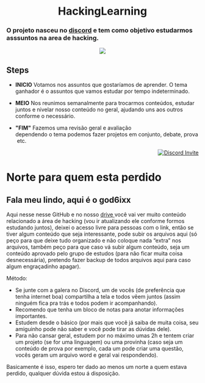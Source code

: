 <h1 align="center"> HackingLearning </h1>

### O projeto nasceu no [discord](https://discord.gg/RfwqmyH) e tem como objetivo estudarmos asssuntos na area de hacking.

<div align='center'>
    <img src='https://media.giphy.com/media/HAonhTZTaQE24/giphy.gif'>
</div>

## Steps
- <b>INICIO</b>  Votamos nos assuntos que gostaríamos de aprender. O tema ganhador é o assuntos que vamos estudar por tempo indeterminado.

- <b>MEIO</b> Nos reunimos semanalmente para trocarmos conteúdos, estudar juntos e nivelar nosso conteúdo no geral, ajudando uns aos outros conforme o necessário. 

- <b>"FIM"</b> Fazemos uma revisão geral e avaliação dependendo o tema podemos fazer projetos em conjunto, debate, prova etc.
<p align='right'>
   <a href="https://discord.gg/RyvXn8" >	
        <img src="https://img.shields.io/discord/304088484228890644?color=green&label=Discord&logo=discord" alt="Discord Invite"/>	
    </a>
</p>

<h1>Norte para quem esta perdido </h1>

<h2>Fala meu lindo, aqui é o god6ixx</h2>

Aqui nesse nesse GitHub e no nosso <a href="https://drive.google.com/drive/folders/10qODhuVbtB_0bzhb0TOGcZ4_QKpSDcTI"> drive </a> você vai ver muito conteúdo relacionado a área de hacking (vou ir atualizando ele conforme formos estudando juntos), deixei o acesso livre para pessoas com o link, então se tiver algum conteúdo que seja interessante, pode subir os arquivos aqui (só peço para que deixe tudo organizado e não coloque nada “extra” nos arquivos, também peço para que caso vá subir algum conteúdo, seja um conteúdo aprovado pelo grupo de estudos (para não ficar muita coisa desnecessária), pretendo fazer backup de todos arquivos aqui para caso algum engraçadinho apagar).

Método:
	
- Se junte com a galera no Discord, um de vocês (de preferência que tenha internet boa) compartilha a tela e todos vêem juntos (assim ninguém fica pra trás e todos podem ir acompanhando).
- Recomendo que tenha um bloco de notas para anotar informações importantes.
- Estudem desde o básico (por mais que você já saiba de muita coisa, seu amiguinho pode não saber e você pode tirar as dúvidas dele).
- Para não cansar geral, estudem por no máximo umas 2h e tentem criar um projeto (se for uma linguagem) ou uma provinha (caso seja um conteúdo de prova por exemplo, cada um pode criar uma questão, vocês geram um arquivo word e geral vai respondendo).

Basicamente é isso, espero ter dado ao menos um norte a quem estava perdido, qualquer dúvida estou á disposição.
